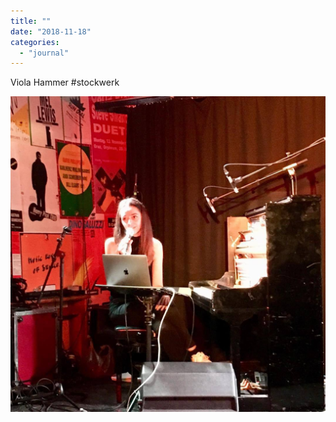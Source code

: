 ```yaml
---
title: ""
date: "2018-11-18"
categories: 
  - "journal"
---
```


Viola Hammer #stockwerk

![](images/cfbcffda33.jpg)
